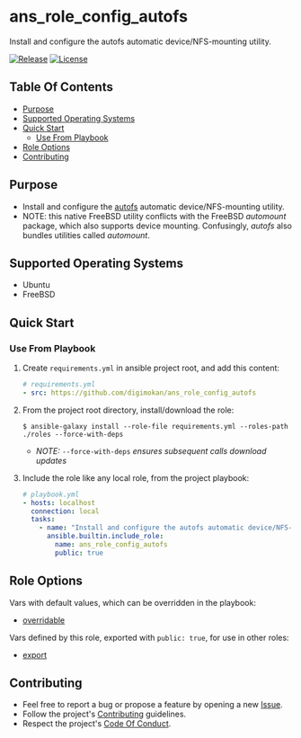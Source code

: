 # ans_role_config_autofs

Install and configure the autofs automatic device/NFS-mounting utility.

[![Release](https://img.shields.io/github/release/digimokan/ans_role_config_autofs.svg?label=release)](https://github.com/digimokan/ans_role_config_autofs/releases/latest "Latest Release Notes")
[![License](https://img.shields.io/badge/license-MIT-blue.svg?label=license)](LICENSE.md "Project License")

## Table Of Contents

* [Purpose](#purpose)
* [Supported Operating Systems](#supported-operating-systems)
* [Quick Start](#quick-start)
    * [Use From Playbook](#use-from-playbook)
* [Role Options](#role-options)
* [Contributing](#contributing)

## Purpose

* Install and configure the [autofs](https://wiki.archlinux.org/title/Autofs)
  automatic device/NFS-mounting utility.
* NOTE: this native FreeBSD utility conflicts with the FreeBSD _automount_
  package, which also supports device mounting. Confusingly, _autofs_ also
  bundles utilities called _automount_.

## Supported Operating Systems

* Ubuntu
* FreeBSD

## Quick Start

### Use From Playbook

1. Create `requirements.yml` in ansible project root, and add this content:

   ```yaml
   # requirements.yml
   - src: https://github.com/digimokan/ans_role_config_autofs
   ```

2. From the project root directory, install/download the role:

   ```shell
   $ ansible-galaxy install --role-file requirements.yml --roles-path ./roles --force-with-deps
   ```

   * _NOTE:_ `--force-with-deps` _ensures subsequent calls download updates_

3. Include the role like any local role, from the project playbook:

   ```yaml
   # playbook.yml
   - hosts: localhost
     connection: local
     tasks:
       - name: "Install and configure the autofs automatic device/NFS-mounting utility"
         ansible.builtin.include_role:
           name: ans_role_config_autofs
           public: true
   ```

## Role Options

Vars with default values, which can be overridden in the playbook:

  * [overridable](../defaults/main/overridable)

Vars defined by this role, exported with `public: true`, for use in other roles:

  * [export](../defaults/main/export)

## Contributing

* Feel free to report a bug or propose a feature by opening a new
  [Issue](https://github.com/digimokan/ans_role_config_autofs/issues).
* Follow the project's [Contributing](CONTRIBUTING.md) guidelines.
* Respect the project's [Code Of Conduct](CODE_OF_CONDUCT.md).

